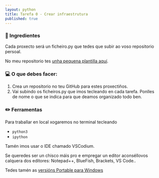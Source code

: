 ```yaml
---
layout: python
title: Tarefa 0 - Crear infraestrutura 
published: true
---
```



### 🧺 Ingredientes

Cada proxecto será un ficheiro.py que tedes que subir ao voso repositorio persoal.

No meu repositorio tes [unha pequena plantilla aquí](https://github.com/irocho/pythonBAC/blob/master/00_inicial.py).


### 💻 O que debes facer:

1. Crea un repositorio no teu GitHub para estes proxectiños.
2. Vai subindo os ficheiros.py que imos tecleando en cada tarefa. Ponlles de nome o que se indica para que  deamos organizado todo ben.



### ✏️ Ferramentas

Para traballar en local xogaremos no terminal tecleando

- `python3`
- `ipython`

Tamén imos usar o IDE chamado VSCodium.

Se queredes ser un chisco máis pro e empregar un editor aconséllovos calquera dos editores:  Notepad++, BlueFish, Brackets,  VS Code.. 

Tedes tamén as [versións Portable para Windows](https://portableapps.com)

